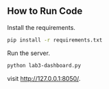 ## How to Run Code

Install the requirements.

```bash
pip install -r requirements.txt
```

Run the server.

```bash
python lab3-dashboard.py
```

visit http://127.0.0.1:8050/.